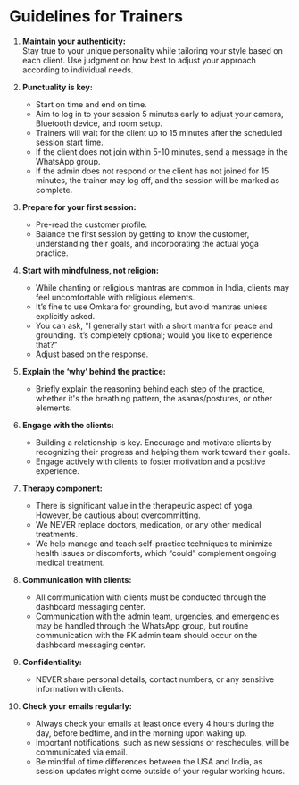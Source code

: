 # **Guidelines for Trainers**

1. **Maintain your authenticity:**  
   Stay true to your unique personality while tailoring your style based on each client. Use judgment on how best to adjust your approach according to individual needs.

2. **Punctuality is key:**  
   - Start on time and end on time.  
   - Aim to log in to your session 5 minutes early to adjust your camera, Bluetooth device, and room setup.  
   - Trainers will wait for the client up to 15 minutes after the scheduled session start time.  
   - If the client does not join within 5-10 minutes, send a message in the WhatsApp group.  
   - If the admin does not respond or the client has not joined for 15 minutes, the trainer may log off, and the session will be marked as complete.

3. **Prepare for your first session:**  
   - Pre-read the customer profile.  
   - Balance the first session by getting to know the customer, understanding their goals, and incorporating the actual yoga practice.

4. **Start with mindfulness, not religion:**  
   - While chanting or religious mantras are common in India, clients may feel uncomfortable with religious elements.  
   - It’s fine to use Omkara for grounding, but avoid mantras unless explicitly asked.  
   - You can ask, "I generally start with a short mantra for peace and grounding. It’s completely optional; would you like to experience that?"  
   - Adjust based on the response.

5. **Explain the ‘why’ behind the practice:**  
   - Briefly explain the reasoning behind each step of the practice, whether it's the breathing pattern, the asanas/postures, or other elements.

6. **Engage with the clients:**  
   - Building a relationship is key. Encourage and motivate clients by recognizing their progress and helping them work toward their goals.  
   - Engage actively with clients to foster motivation and a positive experience.

7. **Therapy component:**  
   - There is significant value in the therapeutic aspect of yoga. However, be cautious about overcommitting.  
   - We NEVER replace doctors, medication, or any other medical treatments.  
   - We help manage and teach self-practice techniques to minimize health issues or discomforts, which “could” complement ongoing medical treatment.

8. **Communication with clients:**  
   - All communication with clients must be conducted through the dashboard messaging center.  
   - Communication with the admin team, urgencies, and emergencies may be handled through the WhatsApp group, but routine communication with the FK admin team should occur on the dashboard messaging center.

9. **Confidentiality:**  
   - NEVER share personal details, contact numbers, or any sensitive information with clients.

10. **Check your emails regularly:**  
    - Always check your emails at least once every 4 hours during the day, before bedtime, and in the morning upon waking up.  
    - Important notifications, such as new sessions or reschedules, will be communicated via email.  
    - Be mindful of time differences between the USA and India, as session updates might come outside of your regular working hours.
